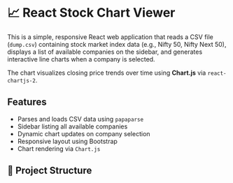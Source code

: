 # 📈 React Stock Chart Viewer

This is a simple, responsive React web application that reads a CSV file (`dump.csv`) containing stock market index data (e.g., Nifty 50, Nifty Next 50), displays a list of available companies on the sidebar, and generates interactive line charts when a company is selected.

The chart visualizes closing price trends over time using **Chart.js** via `react-chartjs-2`.


##  Features

-  Parses and loads CSV data using `papaparse`
-  Sidebar listing all available companies
-  Dynamic chart updates on company selection
-  Responsive layout using Bootstrap
-  Chart rendering via `Chart.js`


## 📁 Project Structure

